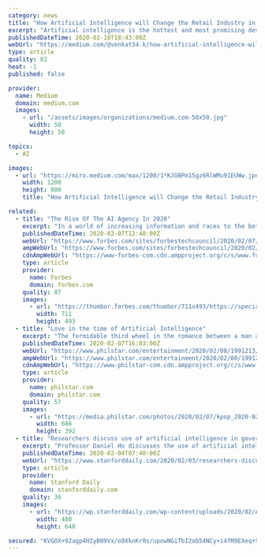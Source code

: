 ```yaml
---
category: news
title: "How Artificial Intelligence will Change the Retail Industry in 2020?"
excerpt: "Artificial intelligence is the hottest and most promising development in the tech landscape for years. According to the market, global Artificial Intelligence revenues increased from $ 643.7 million in 2016 to $ 36.8 billion in 2025. Almost all market segments, industries, and business domains are actively interested in AI and are looking to ..."
publishedDateTime: 2020-02-10T18:43:00Z
webUrl: "https://medium.com/@venkat34.k/how-artificial-intelligence-will-change-the-retail-industry-in-2020-592fc2037d74"
type: article
quality: 82
heat: -1
published: false

provider:
  name: Medium
  domain: medium.com
  images:
    - url: "/assets/images/organizations/medium.com-50x50.jpg"
      width: 50
      height: 50

topics:
  - AI

images:
  - url: "https://miro.medium.com/max/1200/1*KJGBPm15gz6RlWMu91EUWw.jpeg"
    width: 1200
    height: 800
    title: "How Artificial Intelligence will Change the Retail Industry in 2020?"

related:
  - title: "The Rise Of The AI Agency In 2020"
    excerpt: "In a world of increasing information and races to the bottom, AI is more obviously an important competitive advantage for many organizations."
    publishedDateTime: 2020-02-07T12:48:00Z
    webUrl: "https://www.forbes.com/sites/forbestechcouncil/2020/02/07/the-rise-of-the-ai-agency-in-2020/"
    ampWebUrl: "https://www.forbes.com/sites/forbestechcouncil/2020/02/07/the-rise-of-the-ai-agency-in-2020/amp/"
    cdnAmpWebUrl: "https://www-forbes-com.cdn.ampproject.org/c/s/www.forbes.com/sites/forbestechcouncil/2020/02/07/the-rise-of-the-ai-agency-in-2020/amp/"
    type: article
    provider:
      name: Forbes
      domain: forbes.com
    quality: 87
    images:
      - url: "https://thumbor.forbes.com/thumbor/711x493/https://specials-images.forbesimg.com/dam/imageserve/545163603/960x0.jpg?fit=scale"
        width: 711
        height: 493
  - title: "Love in the time of Artificial Intelligence"
    excerpt: "The formidable third wheel in the romance between a man and a woman is… a hologram! Netflix’s newest and now-streaming K-drama My Holo Love takes on love in the time of Artificial Intelligence (AI). So-yeon is a woman who distances herself from people because of her face blindness disorder, which is described as the inability to recognize ..."
    publishedDateTime: 2020-02-07T16:03:00Z
    webUrl: "https://www.philstar.com/entertainment/2020/02/08/1991213/love-time-artificial-intelligence"
    ampWebUrl: "https://www.philstar.com/entertainment/2020/02/08/1991213/love-time-artificial-intelligence/amp/"
    cdnAmpWebUrl: "https://www-philstar-com.cdn.ampproject.org/c/s/www.philstar.com/entertainment/2020/02/08/1991213/love-time-artificial-intelligence/amp/"
    type: article
    provider:
      name: philstar.com
      domain: philstar.com
    quality: 57
    images:
      - url: "https://media.philstar.com/photos/2020/02/07/kpop_2020-02-07_17-11-54414_thumbnail.jpg"
        width: 686
        height: 392
  - title: "Researchers discuss use of artificial intelligence in government agencies"
    excerpt: "Professor Daniel Ho discusses the use of artificial intelligence by government agencies Monday afternoon. (Photo: EMMA TALLEY / The Stanford Daily) By Emma Talley a few seconds ago Almost half of “important” American government agencies have ..."
    publishedDateTime: 2020-02-04T07:40:00Z
    webUrl: "https://www.stanforddaily.com/2020/02/03/researchers-discuss-use-of-artificial-intelligence-in-government-agencies/"
    type: article
    provider:
      name: Stanford Daily
      domain: stanforddaily.com
    quality: 36
    images:
      - url: "https://wp.stanforddaily.com/wp-content/uploads/2020/02/AI.Gov_.jpg"
        width: 480
        height: 640

secured: "KVGOX+92agp4HIyB09Vx/o9XknKr0s/upowNGiTbI2ob54NCy+i4fM9EXeq+SBykOO3pnCp2+6P4GDDPrHGiVi8JFaw689zwEcs5Qm+/13EDjXOfbmG1peH/vbfF6YMC1X2ee9xJ/Lu/7au8pswkkrRo/5CXSEVEd8Grexm2LAc0v39l0R0pRzeqVFBgWFX/3cgag9kQ42Sz1JOix7TN/l7mfeklpzVYhW7TSIciAnj9fyIGnlVE2y9ay9y2WqEzJN7suDTmdIM5dwojLouGBmw0BZDGBbkQA/2dxM2Nqm9TpAa/zCPOlwqbQHomq2UF;2NB0Ac6/PlDeAF84rHidww=="
---
```


